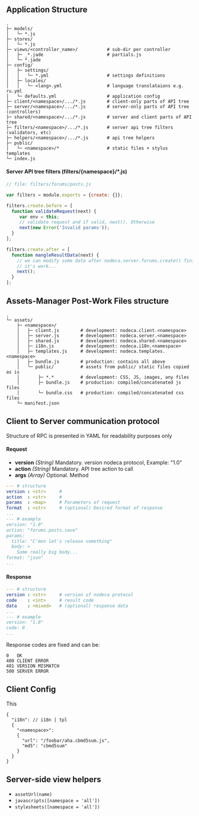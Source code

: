 ## Application Structure

```
.
├─ models/
│   └─ *.js
├─ stores/
│   └─ *.js
├─ views/<controller_name>/           # sub-dir per controller
│   ├─ _*.jade                        # partials.js
│   └─ *.jade
├─ config/
│   ├─ settings/
│   │   └─ *.yml                      # settings definitions
│   ├─ locales/
│   │   └─ <lang>.yml                 # language translataions e.g. ru.yml
│   └─ defaults.yml                   # application config
├─ client/<namespace>/.../*.js        # client-only parts of API tree
├─ server/<namespace>/.../*.js        # server-only parts of API tree (controllers)
├─ shared/<namespace>/.../*.js        # server and client parts of API tree
├─ filters/<namespace>/.../*.js       # server api tree filters (validators, etc)
├─ helpers/<namespace>/.../*.js       # api tree helpers
├─ public/
│   └─ <namespace>/*                  # static files + stylus templates
└─ index.js
```

#### Server API tree filters (filters/{namespace}/\*.js)

``` javascript
// file: filters/forums/posts.js

var filters = module.exports = {create: {}};

filters.create.before = [
  function validateRequest(next) {
     var env = this;
     // validate request and if valid, next(). Otherwise
     next(new Error('Invalid params'));
  }
];

filters.create.after = [
  function mangleResultData(next) {
    // we can modify some data after nodeca.server.forums.create() finished
    // it's work...
    next();
  }
];
```

## Assets-Manager Post-Work Files structure

```
.
└─ assets/
    ├─ <namespace>/
    │   ├─ client.js        # development: nodeca.client.<namespace>
    │   ├─ server.js        # development: nodeca.server.<namespace>
    │   ├─ shared.js        # development: nodeca.shared.<namespace>
    │   ├─ i18n.js          # development: nodeca.i18n.<namespace>
    │   ├─ templates.js     # development: nodeca.templates.<namespace>
    │   ├─ bundle.js        # production: contains all above
    │   └─ public/          # assets from public/ static files copied as is
    │       ├─ *.*          # development: CSS, JS, images, any files
    │       ├─ bundle.js    # production: compiled/concatenated js files
    │       └─ bundle.css   # production: compiled/concatenated css files
    └─ manifest.json
```


## Client to Server communication protocol

Structure of RPC is presented in YAML for readability purposes only

#### Request

- **version**   _(String)_ Mandatory. version nodeca protocol, Example: "1.0"
- **action**    _(String)_ Mandatory. API tree action to call
- **args**      _(Array)_ Optional. Method 
``` yaml
--- # structure
version : <str>     # 
action  : <str>     # 
params  : <map>     # Parameters of request
format  : <str>     # (optional) Desired format of response
...
--- # example
version: "1.0"
action: "forums.posts.save"
params:
  title: "C'mon let's release something"
  body: >
    Some really big body...
format: "json"
...
```

#### Response

``` yaml
--- # structure
version : <str>     # version of nodeca protocol
code    : <int>     # result code
data    : <mixed>   # (optional) response data
...
--- # example
version: "1.0"
code: 0
...
```

Response codes are fixed and can be:

    0   OK
    400 CLIENT ERROR
    401 VERSION MISMATCH
    500 SERVER ERROR


## Client Config

This
```
{
  "i18n": // i18n | tpl
  {
    "<namespace>":
    {
      "url": "/foobar/aha.cbmd5sum.js",
      "md5": "cbmd5sum"
    }
  }
}
```

## Server-side view helpers

- `assetUrl(name)`
- `javascripts([namespace = 'all'])`
- `stylesheets([namespace = 'all'])`
